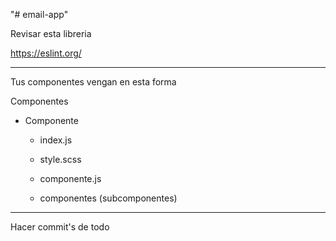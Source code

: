 "# email-app" 

Revisar esta libreria

https://eslint.org/

---------------
Tus componentes vengan en esta forma

Componentes
  * Componente
  
    * index.js
    
    * style.scss
    
    * componente.js
    
    - componentes (subcomponentes)
    
---------------

Hacer commit's de todo
